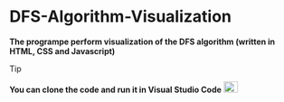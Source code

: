 # DFS-Algorithm-Visualization
**The programpe perform visualization of the DFS algorithm (written in HTML, CSS and Javascript)**

> [!TIP]
> **You can clone the code and run it in Visual Studio Code** <img src="https://github.com/user-attachments/assets/077b059e-dab6-4648-b204-f66b45b5e2d0" width="25" height="20" />


